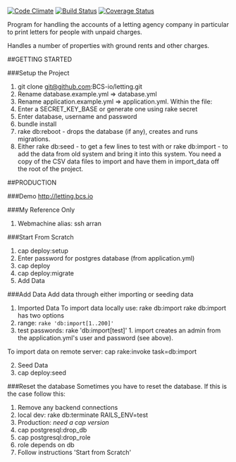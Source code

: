 [![Code Climate](https://codeclimate.com/github/BCS-io/letting.png)](https://codeclimate.com/github/BCS-io/letting)
[![Build Status](https://travis-ci.org/BCS-io/letting.png)](https://travis-ci.org/BCS-io/letting)
[![Coverage Status](https://coveralls.io/repos/BCS-io/letting/badge.png)](https://coveralls.io/r/BCS-io/letting)

Program for handling the accounts of a letting agency company in particular to print letters for people with unpaid charges.

Handles a number of properties with ground rents and other charges.

##GETTING STARTED

###Setup the Project

1. git clone git@github.com:BCS-io/letting.git
2. Rename database.example.yml => database.yml
3. Rename application.example.yml => application.yml. Within the file:
  1. Enter a SECRET_KEY_BASE or generate one using rake secret
  2. Enter database, username and password
4. bundle install
5. rake db:reboot - drops the database (if any), creates and runs migrations.
4. Either
  rake db:seed - to get a few lines to test with
  or
  rake db:import - to add the data from old system and bring it into this system. You need a copy of the CSV data files to import and have them in import_data off the root of the project.

##PRODUCTION

###Demo
http://letting.bcs.io

###My Reference Only
1. Webmachine alias: ssh arran

###Start From Scratch
1. cap deploy:setup
  1. Enter password for postgres database (from application.yml)
2. cap deploy
3. cap deploy:migrate
4. Add Data

###Add Data
Add data through either importing or seeding data

1. Imported Data
  To import data locally use: rake db:import
  rake db:import has two options
  1. range: `rake 'db:import[1..200]'`
  2. test passwords: rake 'db:import[test]'
    1. import creates an admin from the application.yml's user and password (see above).

  To import data on remote server:
  cap rake:invoke task=db:import

2. Seed Data
  1. cap deploy:seed

###Reset the database
Sometimes you have to reset the database. If this is the case follow this:
1. Remove any backend connections
  1. local dev: rake db:terminate RAILS_ENV=test
  2. Production: *need a cap version*
2. cap postgresql:drop_db
3. cap postgresql:drop_role
  1. role depends on db
4. Follow instructions 'Start from Scratch'

